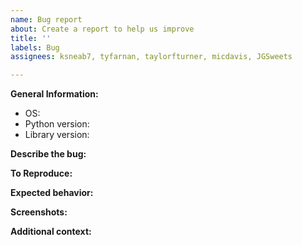 ```yaml
---
name: Bug report
about: Create a report to help us improve
title: ''
labels: Bug
assignees: ksneab7, tyfarnan, taylorfturner, micdavis, JGSweets

---
```


**General Information:**
 - OS:
 - Python version:
 - Library version:

**Describe the bug:**


**To Reproduce:**


**Expected behavior:**


**Screenshots:**


**Additional context:**